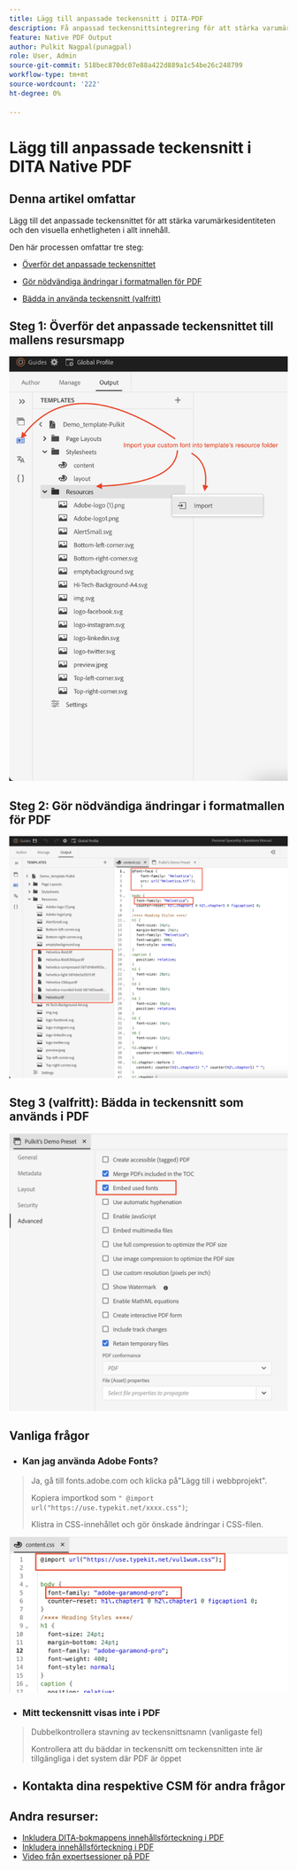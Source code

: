 ```yaml
---
title: Lägg till anpassade teckensnitt i DITA-PDF
description: Få anpassad teckensnittsintegrering för att stärka varumärkesidentiteten och den visuella enhetligheten i allt innehåll i DITA PDF.
feature: Native PDF Output
author: Pulkit Nagpal(punagpal)
role: User, Admin
source-git-commit: 518bec870dc07e88a422d889a1c54be26c248799
workflow-type: tm+mt
source-wordcount: '222'
ht-degree: 0%

---
```


# Lägg till anpassade teckensnitt i DITA Native PDF

## Denna artikel omfattar

Lägg till det anpassade teckensnittet för att stärka varumärkesidentiteten och den visuella enhetligheten i allt innehåll.

Den här processen omfattar tre steg:

- [Överför det anpassade teckensnittet](#step-1--upload-the-custom-font-to-the-resource-folder-of-your-template)
- [Gör nödvändiga ändringar i formatmallen för PDF](#step-2--make-necessary-changes-in-pdf-templatess-stylesheet)

- [Bädda in använda teckensnitt (valfritt)](#step-3-optional--embed-used-font-in-pdf)

## Steg 1: Överför det anpassade teckensnittet till mallens resursmapp

![Anpassad teckensnittsuppladdning och import &#x200B;](../assets/publishing/custom-font1.png)

## Steg 2: Gör nödvändiga ändringar i formatmallen för PDF

![Teckensnittet i PDF mallens formatmall &#x200B;](../assets/publishing/custom-font2.png)

## Steg 3 (valfritt): Bädda in teckensnitt som används i PDF

![Anpassad teckensnittsinbäddning i DITA PDF &#x200B;](../assets/publishing/custom-font3.png)

## Vanliga frågor

- ### Kan jag använda Adobe Fonts?

> Ja, gå till fonts.adobe.com och klicka på&quot;Lägg till i webbprojekt&quot;.
> 
> Kopiera importkod som `" @import url("https://use.typekit.net/xxxx.css")`;
>
> Klistra in CSS-innehållet och gör önskade ändringar i CSS-filen.

![Använd Adobe-teckensnitt i DITA PDF](../assets/publishing/custom-font4.png)


- ### Mitt teckensnitt visas inte i PDF

> Dubbelkontrollera stavning av teckensnittsnamn (vanligaste fel)
>
> Kontrollera att du bäddar in teckensnitt om teckensnitten inte är tillgängliga i det system där PDF är öppet

- ## Kontakta dina respektive CSM för andra frågor


## Andra resurser:

- [Inkludera DITA-bokmappens innehållsförteckning i PDF](./how-to-include-bookmap-toc-in-pdf-publishing.md)
- [Inkludera innehållsförteckning i PDF](./how-to-include-bookmap-toc-in-pdf-publishing.md)
- [Video från expertsessioner på PDF](../../expert-sessions/native-pdf-publishing-eamples-part1-june2023.md)